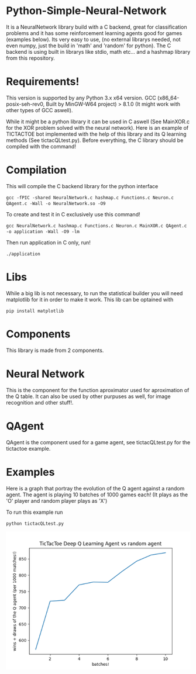 # Python-Simple-Neural-Network
It is a NeuralNetwork library build with a C backend, great for classification problems and it has some reinforcement learning agents good for games (examples below).
Its very easy to use, (no external librarys needed, not even numpy, just the build in 'math' and 'random' for python).
The C backend is using built in librarys like stdio, math etc... and a hashmap library from this repository.

# Requirements!
This version is supported by any Python 3.x x64 version.
GCC (x86_64-posix-seh-rev0, Built by MinGW-W64 project) > 8.1.0 (It might work with other types of GCC aswell).

While it might be a python library it can be used in C aswell (See MainXOR.c for the XOR problem solved with the neural network).
Here is an example of TICTACTOE bot implemented with the help of this library and its Q learning methods (See tictacQLtest.py).
Before everything, the C library should be compiled with the command!

# Compilation
This will compile the C backend library for the python interface

    gcc -fPIC -shared NeuralNetwork.c hashmap.c Functions.c Neuron.c QAgent.c -Wall -o NeuralNetwork.so -O9

To create and test it in C exclusively use this command!

    gcc NeuralNetwork.c hashmap.c Functions.c Neuron.c MainXOR.c QAgent.c -o application -Wall -O9 -lm

Then run application in C only, run!

    ./application

# Libs
While a big lib is not necessary, to run the statistical builder you will need matplotlib for it in order to make it work.
This lib can be optained with

    pip install matplotlib

# Components
This library is made from 2 components.
# Neural Network
This is the component for the function aproximator used for aproximation of the Q table.
It can also be used by other purpuses as well, for image recognition and other stuff!.
# QAgent
QAgent is the component used for a game agent, see tictacQLtest.py for the tictactoe example.

# Examples
Here is a graph that portray the evolution of the Q agent against a random agent.
The agent is playing 10 batches of 1000 games each! (It plays as the 'O' player and random player plays as 'X')

To run this example run

    python tictacQLtest.py

![alt text](Plots/TicTacToe_wins.png)

